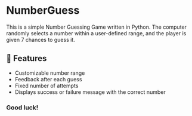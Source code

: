 # NumberGuess
This is a simple Number Guessing Game written in Python. The computer randomly selects a number within a user-defined range, and the player is given 7 chances to guess it.

## 🔧 Features
- Customizable number range 
- Feedback after each guess 
- Fixed number of attempts 
- Displays success or failure message with the correct number

### Good luck!
